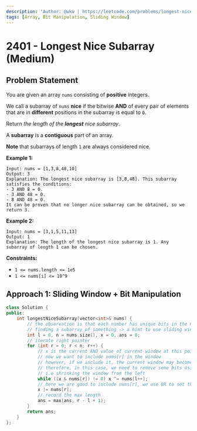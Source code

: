 ```yaml
---
description: 'Author: @wkw | https://leetcode.com/problems/longest-nice-subarray/'
tags: [Array, Bit Manipulation, Sliding Window]
---
```


# 2401 - Longest Nice Subarray (Medium)

## Problem Statement

You are given an array `nums` consisting of **positive** integers.

We call a subarray of `nums` **nice** if the bitwise **AND** of every pair of elements that are in **different** positions in the subarray is equal to `0`.

Return _the length of the **longest** nice subarray_.

A **subarray** is a **contiguous** part of an array.

**Note** that subarrays of length `1` are always considered nice.

**Example 1:**

```
Input: nums = [1,3,8,48,10]
Output: 3
Explanation: The longest nice subarray is [3,8,48]. This subarray satisfies the conditions:
- 3 AND 8 = 0.
- 3 AND 48 = 0.
- 8 AND 48 = 0.
It can be proven that no longer nice subarray can be obtained, so we return 3.
```

**Example 2:**

```
Input: nums = [3,1,5,11,13]
Output: 1
Explanation: The length of the longest nice subarray is 1. Any subarray of length 1 can be chosen.
```

**Constraints:**

- `1 <= nums.length <= 1e5`
- `1 <= nums[i] <= 10^9`

## Approach 1: Sliding Window + Bit Manipulation

<SolutionAuthor name="@wkw"/>

```cpp
class Solution {
public:
    int longestNiceSubarray(vector<int>& nums) {
        // the observation is that each number has unique bits in the nice array
        // finding a subarray of something -> a hint to use sliding window
        int l = 0, n = nums.size(), x = 0, ans = 0;
        // iterate right pointer
        for (int r = 0; r < n; r++) {
            // x is the current AND value of current window at this point
            // now we want to include nums[r] in the window
            // however, if we include it, the current window may become not nice (i.e. x_new != 0)
            // therefore, in this case, we need to remove some bits using XOR,
            // i.e shrinking the window from the left
            while ((x & nums[r]) != 0) x ^= nums[l++];
            // here we are good to include nums[r], we use OR to set the bits
            x |= nums[r];
            // record the max length
            ans = max(ans, r - l + 1);
        }
        return ans;
    }
};
```
